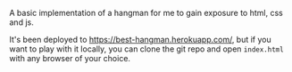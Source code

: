 A basic implementation of a hangman for me to gain exposure to html, css and js.

It's been deployed to https://best-hangman.herokuapp.com/, but if you want to play with it locally, you can clone the git repo and open `index.html` with any browser of your choice.
